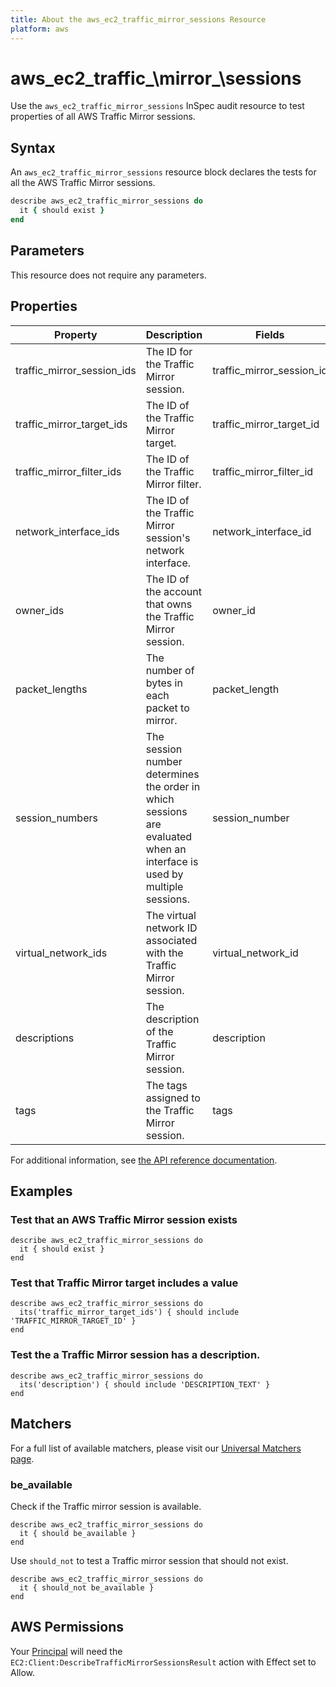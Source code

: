 ```yaml
---
title: About the aws_ec2_traffic_mirror_sessions Resource
platform: aws
---
```


# aws_ec2_traffic_\mirror_\sessions

Use the `aws_ec2_traffic_mirror_sessions` InSpec audit resource to test properties of all AWS Traffic Mirror sessions.

## Syntax

An `aws_ec2_traffic_mirror_sessions` resource block declares the tests for all the  AWS Traffic Mirror sessions.

```ruby
describe aws_ec2_traffic_mirror_sessions do
  it { should exist }
end
```

## Parameters

This resource does not require any parameters.

## Properties

|Property                      | Description                           | Fields|
| ---                          | --- | --- |
|traffic_mirror_session_ids    | The ID for the Traffic Mirror session.| traffic_mirror_session_id |
|traffic_mirror_target_ids     | The ID of the Traffic Mirror target. | traffic_mirror_target_id |
|traffic_mirror_filter_ids     | The ID of the Traffic Mirror filter.| traffic_mirror_filter_id |
|network_interface_ids         | The ID of the Traffic Mirror session's network interface. | network_interface_id |
|owner_ids                     | The ID of the account that owns the Traffic Mirror session.| owner_id |
|packet_lengths                | The number of bytes in each packet to mirror. | packet_length |
|session_numbers               | The session number determines the order in which sessions are evaluated when an interface is used by multiple sessions. | session_number |
|virtual_network_ids           | The virtual network ID associated with the Traffic Mirror session. | virtual_network_id |
|descriptions                  | The description of the Traffic Mirror session. | description |
|tags                          | The tags assigned to the Traffic Mirror session.| tags |

For additional information, see [the API reference documentation](https://docs.aws.amazon.com/AWSEC2/latest/APIReference/API_TrafficMirrorSession.html).

## Examples

### Test that an AWS Traffic Mirror session exists

    describe aws_ec2_traffic_mirror_sessions do
      it { should exist }
    end

### Test that Traffic Mirror target includes a value

    describe aws_ec2_traffic_mirror_sessions do
      its('traffic_mirror_target_ids') { should include 'TRAFFIC_MIRROR_TARGET_ID' }
    end

### Test the a Traffic Mirror session has a description.

    describe aws_ec2_traffic_mirror_sessions do
      its('description') { should include 'DESCRIPTION_TEXT' }
    end

## Matchers

For a full list of available matchers, please visit our [Universal Matchers page](https://www.inspec.io/docs/reference/matchers/).

### be_available

Check if the Traffic mirror session is available.

    describe aws_ec2_traffic_mirror_sessions do
      it { should be_available }
    end

Use `should_not` to test a Traffic mirror session that should not exist.

    describe aws_ec2_traffic_mirror_sessions do
      it { should_not be_available }
    end

## AWS Permissions

Your [Principal](https://docs.aws.amazon.com/IAM/latest/UserGuide/intro-structure.html#intro-structure-principal) will need the `EC2:Client:DescribeTrafficMirrorSessionsResult` action with Effect set to Allow.
